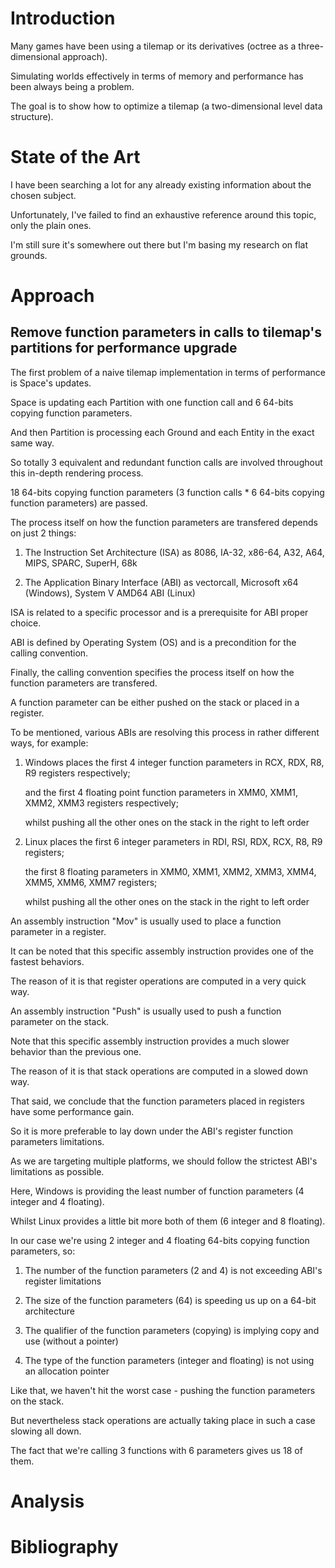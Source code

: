 # Introduction

Many games have been using a tilemap or its derivatives (octree as a three-dimensional approach).

Simulating worlds effectively in terms of memory and performance has been always being a problem.

The goal is to show how to optimize a tilemap (a two-dimensional level data structure).

# State of the Art

I have been searching a lot for any already existing information about the chosen subject.

Unfortunately, I've failed to find an exhaustive reference around this topic, only the plain ones.

I'm still sure it's somewhere out there but I'm basing my research on flat grounds.

# Approach

## Remove function parameters in calls to tilemap's partitions for performance upgrade

The first problem of a naive tilemap implementation in terms of performance is Space's updates.

Space is updating each Partition with one function call and 6 64-bits copying function parameters.

And then Partition is processing each Ground and each Entity in the exact same way.

So totally 3 equivalent and redundant function calls are involved throughout this in-depth rendering process.

18 64-bits copying function parameters (3 function calls * 6 64-bits copying function parameters) are passed.

The process itself on how the function parameters are transfered depends on just 2 things:

1. The Instruction Set Architecture (ISA) as 8086, IA-32, x86-64, A32, A64, MIPS, SPARC, SuperH, 68k

2. The Application Binary Interface (ABI) as vectorcall, Microsoft x64 (Windows), System V AMD64 ABI (Linux)

ISA is related to a specific processor and is a prerequisite for ABI proper choice.

ABI is defined by Operating System (OS) and is a precondition for the calling convention.

Finally, the calling convention specifies the process itself on how the function parameters are transfered.

A function parameter can be either pushed on the stack or placed in a register.

To be mentioned, various ABIs are resolving this process in rather different ways, for example:

1. Windows places the first 4 integer function parameters in RCX, RDX, R8, R9 registers respectively;

   and the first 4 floating point function parameters in XMM0, XMM1, XMM2, XMM3 registers respectively;

   whilst pushing all the other ones on the stack in the right to left order
  
2. Linux places the first 6 integer parameters in RDI, RSI, RDX, RCX, R8, R9 registers;
   
   the first 8 floating parameters in XMM0, XMM1, XMM2, XMM3, XMM4, XMM5, XMM6, XMM7 registers;
   
   whilst pushing all the other ones on the stack in the right to left order
   
An assembly instruction "Mov" is usually used to place a function parameter in a register.

It can be noted that this specific assembly instruction provides one of the fastest behaviors.

The reason of it is that register operations are computed in a very quick way.

An assembly instruction "Push" is usually used to push a function parameter on the stack.

Note that this specific assembly instruction provides a much slower behavior than the previous one.

The reason of it is that stack operations are computed in a slowed down way.

That said, we conclude that the function parameters placed in registers have some performance gain.

So it is more preferable to lay down under the ABI's register function parameters limitations.

As we are targeting multiple platforms, we should follow the strictest ABI's limitations as possible.

Here, Windows is providing the least number of function parameters (4 integer and 4 floating).

Whilst Linux provides a little bit more both of them (6 integer and 8 floating).

In our case we're using 2 integer and 4 floating 64-bits copying function parameters, so:

1. The number of the function parameters (2 and 4) is not exceeding ABI's register limitations
   
2. The size of the function parameters (64) is speeding us up on a 64-bit architecture

3. The qualifier of the function parameters (copying) is implying copy and use (without a pointer)

4. The type of the function parameters (integer and floating) is not using an allocation pointer

Like that, we haven't hit the worst case - pushing the function parameters on the stack.

But nevertheless stack operations are actually taking place in such a case slowing all down.

The fact that we're calling 3 functions with 6 parameters gives us 18 of them.

# Analysis

# Bibliography
